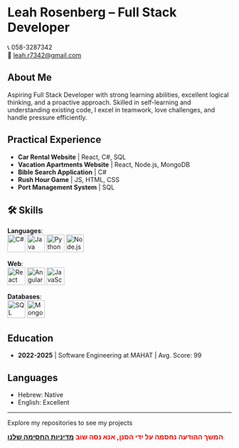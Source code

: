 # Leah Rosenberg – Full Stack Developer

📞 058-3287342  
📧 [leah.r7342@gmail.com](mailto:leah.r7342@gmail.com)

## About Me

Aspiring Full Stack Developer with strong learning abilities, excellent logical thinking, and a proactive approach. Skilled in self-learning and understanding existing code, I excel in teamwork, love challenges, and handle pressure efficiently.

## Practical Experience

- **Car Rental Website** | React, C#, SQL
- **Vacation Apartments Website** | React, Node.js, MongoDB
- **Bible Search Application** | C#
- **Rush Hour Game** | JS, HTML, CSS
- **Port Management System** | SQL

## 🛠️ Skills

**Languages**:  
<a href="https://dotnet.microsoft.com/"><img src="https://img.icons8.com/?size=512&id=108784&format=png" alt="C#" width="40" height="40"/></a>
<a href="https://www.java.com/"><img src="https://img.icons8.com/?size=512&id=13679&format=png" alt="Java" width="40" height="40"/></a>
<a href="https://www.python.org/"><img src="https://img.icons8.com/?size=512&id=13441&format=png" alt="Python" width="40" height="40"/></a>
<a href="https://nodejs.org/"><img src="https://img.icons8.com/?size=512&id=54087&format=png" alt="Node.js" width="40" height="40"/></a>

**Web**:  
<a href="https://reactjs.org/"><img src="https://img.icons8.com/?size=512&id=123603&format=png" alt="React" width="40" height="40"/></a>
<a href="https://angular.io/"><img src="https://img.icons8.com/?size=512&id=71288&format=png" alt="Angular" width="40" height="40"/></a>
<a href="https://developer.mozilla.org/en-US/docs/Web/JavaScript"><img src="https://img.icons8.com/?size=512&id=108784&format=png" alt="JavaScript" width="40" height="40"/></a>

**Databases**:  
<a href="https://www.microsoft.com/en-us/sql-server/sql-server-downloads"><img src="https://img.icons8.com/?size=512&id=132690&format=png" alt="SQL Server" width="40" height="40"/></a>
<a href="https://www.mongodb.com/"><img src="https://img.icons8.com/?size=512&id=74402&format=png" alt="MongoDB" width="40" height="40"/></a>

## Education

- **2022-2025** | Software Engineering at MAHAT | Avg. Score: 99

## Languages

- Hebrew: Native
- English: Excellent

---

Explore my repositories to see my projects


<b style="color:red; font-weight:bold; font-size:1.1em;">‏המשך ההודעה נחסמה על ידי הסנן, אנא נסה שוב [
מדיניות החסימה שלנו](https://terms.binaplus.co.il) </b>

